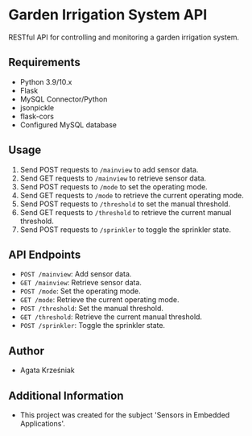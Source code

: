 # Garden Irrigation System API

RESTful API for controlling and monitoring a garden irrigation system.

## Requirements

- Python 3.9/10.x
- Flask
- MySQL Connector/Python
- jsonpickle
- flask-cors
- Configured MySQL database

## Usage

1. Send POST requests to `/mainview` to add sensor data.
2. Send GET requests to `/mainview` to retrieve sensor data.
3. Send POST requests to `/mode` to set the operating mode.
4. Send GET requests to `/mode` to retrieve the current operating mode.
5. Send POST requests to `/threshold` to set the manual threshold.
6. Send GET requests to `/threshold` to retrieve the current manual threshold.
7. Send POST requests to `/sprinkler` to toggle the sprinkler state.

## API Endpoints

- `POST /mainview`: Add sensor data.
- `GET /mainview`: Retrieve sensor data.
- `POST /mode`: Set the operating mode.
- `GET /mode`: Retrieve the current operating mode.
- `POST /threshold`: Set the manual threshold.
- `GET /threshold`: Retrieve the current manual threshold.
- `POST /sprinkler`: Toggle the sprinkler state.

## Author

- Agata Krześniak


## Additional Information

- This project was created for the subject 'Sensors in Embedded Applications'.
